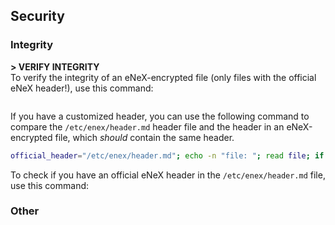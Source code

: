 ## Security
### Integrity
**> VERIFY INTEGRITY**<br>
To verify the integrity of an eNeX-encrypted file (only files with the official eNeX header!), use this command:
```bash

```
<!--```bash
echo -n "file: "; read filename; content=$(cat "$filename" || echo "CC"); header="\#\!/bin/bash\nif ! command -v openssl >/dev/null 2>&1; then echo \"OpenSSL is not installed. Please install it and try again.\"; exit 1; fi; if [ ! -d \"/etc/enex\" ]; then mkdir /etc/enex || echo \"error: could not create directory /etc/enex\"; fi; if [ ! -d \"/etc/enex/temp\" ]; then mkdir /etc/enex/temp || echo \"error: could not make directory /etc/enex/temp\"; fi; filepath=$(realpath \"$0\"); fullcontent=$(cat $filepath); content=\"${fullcontent#*\<content\>}\"; content=\"${content%%\<\/content\>*}\"; filename=$(cat /dev/urandom | tr -dc 'a-zA-Z0-9' | fold -w 100 | head -n 1); temp_file=\"/etc/enex/temp/${filename}.XXXXXXXXX\"; touch \"$temp_file\"; trap 'rm -f \"$temp_file\"' EXIT; chmod +x $temp_file; password=\"${fullcontent#*\<password\>}\"; password=\"${password%%\<\/password\>*}\"; if [[ \"$password\" == \"\" ]]; then echo -n \"password: \"; read -s password; fi; content_file=\"/etc/enex/temp/content.${filename}.XXXXXXXX\"; touch \"$content_file\"; echo \"$content\" > \"$content_file\"; openssl aes-256-cbc -a -d -salt -pbkdf2 -in \"$content_file\" -out \"$temp_file\" -pass pass:\"$password\" || echo \"ERROR: DECRYPTION FAILED.\"; \"$temp_file\"; rm \"$temp_file\" || echo \"ERROR: TEMPORARY FILE COULD NOT BE REMOVED. PLEASE REMOVE IT MANUALLY: rm -f ${temp_file}\"; rm \"$content_file\" || echo \"ERROR: TEMPORARY CONTENT FILE COULD NOT BE REMOVED. PLEASE REMOVE IT MANUALLY: rm -f ${content_file}\"; exit"; if [[ "$content" == "${header}"* ]]; then echo "HEADER_INTEGRITY_VERIFIED"; elif [[ "$content" == "CC" ]]; then echo "HEADER_INTEGRITY_COULD_NOT_BE_VERIFIED"; else echo "HEADER_INTEGRITY_FAILED"; fi; exit
```-->
If you have a customized header, you can use the following command to compare the `/etc/enex/header.md` header file and the header in an eNeX-encrypted file, which *should* contain the same header.
```bash
official_header="/etc/enex/header.md"; echo -n "file: "; read file; if [ ! -f "$file" ]; then echo "Error: File '$file' not found."; exit 1; fi; file_header=$(cat "$file"); official_header_content=$(cat "$official_header"); if [[ "$file_header"* == "$official_header_content" ]]; then echo "The file '$file' \e[32;40mMATCHES \e[0mthe eNeX header stored in /etc/enex/header.md. \e[43;30mThis does NOT mean that execution of the file is secure. T\e[0mhe header.md file could be tampered with and its integrity cannot be verified."; else echo -e "\e[41;37mThe file '$file' DOES NOT MATCH the header stored in /etc/enex/header.md.\n\e[43;30mTHE HEADER FILE AND/OR THE HEADER WITHIN THE PROVIDED FILE HAVE BEEN TAMPERED WITH."; fi
```
<!--```bash
echo -n "file: "; read filename; content=$(cat "$filename" || echo "CC"); header=$(cat /etc/enex/header.md); if [[ "$content" == "${header}"* ]]; then echo "HEADERS_MATCH"; echo "THE INTEGRITY OF THE /etc/enex/header.md FILE CANNOT BE VERIFIED! IF YOU HAVE TAMPERED WITH THE HEADER IN ANY WAY, YOU ARE RESPONSIBLE FOR ITS INTEGRITY AS IT CANNOT BE OFFICIALLY VERIFIED."; else echo "HEADERS_DO_NOT_MATCH"; fi; exit
```-->
To check if you have an official eNeX header in the `/etc/enex/header.md` file, use this command:
<!--```bash
content=$(cat /etc/enex/header.md || echo "CC"); header="\#\!/bin/bash\nif ! command -v openssl >/dev/null 2>&1; then echo \"OpenSSL is not installed. Please install it and try again.\"; exit 1; fi; if [ ! -d \"/etc/enex\" ]; then mkdir /etc/enex || echo \"error: could not create directory /etc/enex\"; fi; if [ ! -d \"/etc/enex/temp\" ]; then mkdir /etc/enex/temp || echo \"error: could not make directory /etc/enex/temp\"; fi; filepath=$(realpath \"$0\"); fullcontent=$(cat $filepath); content=\"${fullcontent#*\<content\>}\"; content=\"${content%%\<\/content\>*}\"; filename=$(cat /dev/urandom | tr -dc 'a-zA-Z0-9' | fold -w 100 | head -n 1); temp_file=\"/etc/enex/temp/${filename}.XXXXXXXXX\"; touch \"$temp_file\"; trap 'rm -f \"$temp_file\"' EXIT; chmod +x $temp_file; password=\"${fullcontent#*\<password\>}\"; password=\"${password%%\<\/password\>*}\"; if [[ \"$password\" == \"\" ]]; then echo -n \"password: \"; read -s password; fi; content_file=\"/etc/enex/temp/content.${filename}.XXXXXXXX\"; touch \"$content_file\"; echo \"$content\" > \"$content_file\"; openssl aes-256-cbc -a -d -salt -pbkdf2 -in \"$content_file\" -out \"$temp_file\" -pass pass:\"$password\" || echo \"ERROR: DECRYPTION FAILED.\"; \"$temp_file\"; rm \"$temp_file\" || echo \"ERROR: TEMPORARY FILE COULD NOT BE REMOVED. PLEASE REMOVE IT MANUALLY: rm -f ${temp_file}\"; rm \"$content_file\" || echo \"ERROR: TEMPORARY CONTENT FILE COULD NOT BE REMOVED. PLEASE REMOVE IT MANUALLY: rm -f ${content_file}\"; exit"; if [[ "$content" == "${header}"* ]]; then echo "HEADER_INTEGRITY_VERIFIED"; elif [[ "$content" == "CC" ]]; then echo "HEADER_INTEGRITY_COULD_NOT_BE_VERIFIED"; else echo "HEADER_INTEGRITY_FAILED"; echo "!!!THIS HEADER HAS BEEN TAMPERED WITH!!!" fi; exit
```-->
### Other

